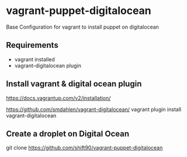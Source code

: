 vagrant-puppet-digitalocean
===========================

Base Configuration for vagrant to install puppet on digitalocean

## Requirements
* vagrant installed
* vagrant-digitalocean plugin

## Install vagrant & digital ocean plugin

https://docs.vagrantup.com/v2/installation/

https://github.com/smdahlen/vagrant-digitalocean/
vagrant plugin install vagrant-digitalocean

## Create a droplet on Digital Ocean
git clone https://github.com/shift90/vagrant-puppet-digitalocean
